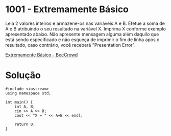 # 1001 - Extremamente Básico

Leia 2 valores inteiros e armazene-os nas variáveis A e B. Efetue a soma de A e B atribuindo o seu resultado na variável X. Imprima X conforme exemplo apresentado abaixo. Não apresente mensagem alguma além daquilo que está sendo especificado e não esqueça de imprimir o fim de linha após o resultado, caso contrário, você receberá "Presentation Error".

[Extremamente Básico - BeeCrowd](https://www.beecrowd.com.br/judge/pt/problems/view/1001)

# Solução

```
#include <iostream>
using namespace std;

int main() {
    int A, B; 
    cin >> A >> B; 
    cout << "X = " << A+B << endl;
    
    return 0;
}
```